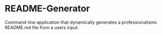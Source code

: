 # README-Generator
Command-line application that dynamically generates a professionalisms README.md file from a users input.
